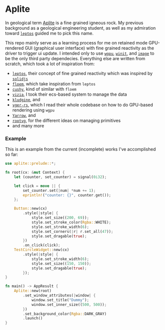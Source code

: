 # Aplite
In geological term [Aplite](https://en.wikipedia.org/wiki/Aplite) is a fine grained igneous rock.
My previous background as a geological engineering student, as well as my admiration toward [`leptos`](https://github.com/leptos-rs/leptos) guided me to pick this name.

This repo mainly serve as a learning process for me on retained mode GPU-rendered GUI (graphical user interface) with fine grained reactivity as the driver to trigger ui update.
I intended only to use [`wgpu`](https://github.com/gfx-rs/wgpu), [`winit`](https://github.com/rust-windowing/winit), and [`image`](https://github.com/image-rs/image) to be the only third party dependecies.
Everything else are written from scratch, which took a lot of inspiration from:
- [`leptos`](https://github.com/leptos-rs/leptos), their concept of fine grained reactivity which was inspired by [`solidjs`](https://github.com/solidjs/solid)
- [`floem`](https://github.com/lapce/floem), which take inspiration from `leptos`
- [`cushy`](https://github.com/khonsulabs/cushy), kind of similar with `floem`
- [`vizia`](https://github.com/vizia/vizia), I took their ecs-based system to manage the data
- [`kludgine`](https://github.com/khonsulabs/kludgine), and
- [`vger-rs`](https://github.com/audulus/vger-rs), which I read their whole codebase on how to do GPU-based rendering using `wgpu`
- [`Yarrow`](https://github.com/MeadowlarkDAW/Yarrow), and
- [`rootvg`](https://github.com/MeadowlarkDAW/rootvg), for the different ideas on managing primitives
- and many more

### Example
This is an example from the current (incomplete) works I've accomplished so far:

```rust
use aplite::prelude::*;

fn root(cx: &mut Context) {
    let (counter, set_counter) = signal(0i32);

    let click = move || {
        set_counter.set(|num| *num += 1);
        eprintln!("counter: {}", counter.get());
    };

    Button::new(cx)
        .style(|style| {
            style.set_size((200, 69));
            style.set_stroke_color(Rgba::WHITE);
            style.set_stroke_width(6);
            style.set_corners(|r| r.set_all(47));
            style.set_dragable(true);
        })
        .on_click(click);
    TestCircleWidget::new(cx)
        .style(|style| {
            style.set_stroke_width(6);
            style.set_size((150, 150));
            style.set_dragable(true);
        });
}

fn main() -> AppResult {
    Aplite::new(root)
        .set_window_attributes(|window| {
            window.set_title("Dummy");
            window.set_inner_size((500, 500));
        })
        .set_background_color(Rgba::DARK_GRAY)
        .launch()
}
```

